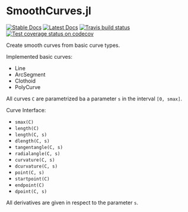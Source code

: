 # SmoothCurves.jl

[![Stable Docs][docs-stable-img]][docs-stable-url]
[![Latest Docs][docs-latest-img]][docs-latest-url]
[![Travis build status][travis-img]][travis-url]
[![Test coverage status on codecov][codecov-img]][codecov-url]

Create smooth curves from basic curve types.


Implemented basic curves:

* Line
* ArcSegment
* Clothoid
* PolyCurve


All curves `C` are parametrized ba a parameter `s` in the interval `[0, smax]`.

Curve Interface:
* `smax(C)`
* `length(C)`
* `length(C, s)`
* `dlength(C, s)`
* `tangentangle(C, s)`
* `radialangle(C, s)`
* `curvature(C, s)`
* `dcurvature(C, s)`
* `point(C, s)`
* `startpoint(C)`
* `endpoint(C)`
* `dpoint(C, s)`

All derivatives are given in respect to the parameter `s`.


[docs-stable-img]:https://img.shields.io/badge/docs-stable-blue.svg
[docs-stable-url]:https://bastikr.github.io/SmoothCurves.jl/stable/index.html

[docs-latest-img]:https://img.shields.io/badge/docs-latest-blue.svg
[docs-latest-url]:https://bastikr.github.io/SmoothCurves.jl/latest/index.html

[travis-url]: https://travis-ci.com/bastikr/SmoothCurves.jl
[travis-img]: https://travis-ci.com/bastikr/SmoothCurves.jl.svg?branch=master

[codecov-url]: https://codecov.io/gh/bastikr/SmoothCurves.jl
[codecov-img]: https://codecov.io/gh/bastikr/SmoothCurves.jl/branch/master/graph/badge.svg
